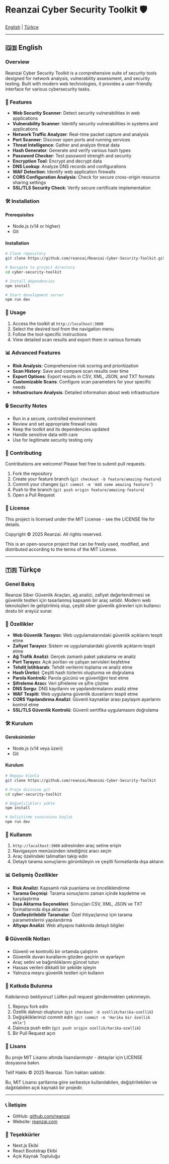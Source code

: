 # Reanzai Cyber Security Toolkit 🛡️

[English](#english) | [Türkçe](#turkish)

---

<a name="english"></a>
## 🇬🇧 English

### Overview
Reanzai Cyber Security Toolkit is a comprehensive suite of security tools designed for network analysis, vulnerability assessment, and security testing. Built with modern web technologies, it provides a user-friendly interface for various cybersecurity tasks.

### 🚀 Features
- **Web Security Scanner**: Detect security vulnerabilities in web applications
- **Vulnerability Scanner**: Identify security vulnerabilities in systems and applications
- **Network Traffic Analyzer**: Real-time packet capture and analysis
- **Port Scanner**: Discover open ports and running services
- **Threat Intelligence**: Gather and analyze threat data
- **Hash Generator**: Generate and verify various hash types
- **Password Checker**: Test password strength and security
- **Encryption Tool**: Encrypt and decrypt data
- **DNS Lookup**: Analyze DNS records and configurations
- **WAF Detection**: Identify web application firewalls
- **CORS Configuration Analysis**: Check for secure cross-origin resource sharing settings
- **SSL/TLS Security Check**: Verify secure certificate implementation

### 🛠️ Installation

#### Prerequisites
- Node.js (v14 or higher)
- Git

#### Installation
```bash
# Clone repository
git clone https://github.com/reanzai/Reanzai-Cyber-Security-Toolkit.git

# Navigate to project directory
cd cyber-security-toolkit

# Install dependencies
npm install

# Start development server
npm run dev
```

### 🔧 Usage
1. Access the toolkit at `http://localhost:3000`
2. Select the desired tool from the navigation menu
3. Follow the tool-specific instructions
4. View detailed scan results and export them in various formats

### 📊 Advanced Features
- **Risk Analysis**: Comprehensive risk scoring and prioritization
- **Scan History**: Save and compare scan results over time
- **Export Options**: Export results in CSV, XML, JSON, and TXT formats
- **Customizable Scans**: Configure scan parameters for your specific needs
- **Infrastructure Analysis**: Detailed information about web infrastructure

### 🔒 Security Notes
- Run in a secure, controlled environment
- Review and set appropriate firewall rules
- Keep the toolkit and its dependencies updated
- Handle sensitive data with care
- Use for legitimate security testing only

### 🤝 Contributing
Contributions are welcome! Please feel free to submit pull requests.

1. Fork the repository
2. Create your feature branch (`git checkout -b feature/amazing-feature`)
3. Commit your changes (`git commit -m 'Add some amazing feature'`)
4. Push to the branch (`git push origin feature/amazing-feature`)
5. Open a Pull Request

### 📝 License
This project is licensed under the MIT License - see the LICENSE file for details.

Copyright © 2025 Reanzai. All rights reserved.

This is an open-source project that can be freely used, modified, and distributed according to the terms of the MIT License.

---

<a name="turkish"></a>
## 🇹🇷 Türkçe

### Genel Bakış
Reanzai Siber Güvenlik Araçları, ağ analizi, zafiyet değerlendirmesi ve güvenlik testleri için tasarlanmış kapsamlı bir araç setidir. Modern web teknolojileri ile geliştirilmiş olup, çeşitli siber güvenlik görevleri için kullanıcı dostu bir arayüz sunar.

### 🚀 Özellikler
- **Web Güvenlik Tarayıcı**: Web uygulamalarındaki güvenlik açıklarını tespit etme
- **Zafiyet Tarayıcı**: Sistem ve uygulamalardaki güvenlik açıklarını tespit etme
- **Ağ Trafik Analizi**: Gerçek zamanlı paket yakalama ve analiz
- **Port Tarayıcı**: Açık portları ve çalışan servisleri keşfetme
- **Tehdit İstihbaratı**: Tehdit verilerini toplama ve analiz etme
- **Hash Üretici**: Çeşitli hash türlerini oluşturma ve doğrulama
- **Parola Kontrolü**: Parola gücünü ve güvenliğini test etme
- **Şifreleme Aracı**: Veri şifreleme ve şifre çözme
- **DNS Sorgu**: DNS kayıtlarını ve yapılandırmalarını analiz etme
- **WAF Tespiti**: Web uygulama güvenlik duvarlarını tespit etme
- **CORS Yapılandırma Analizi**: Güvenli kaynaklar arası paylaşım ayarlarını kontrol etme
- **SSL/TLS Güvenlik Kontrolü**: Güvenli sertifika uygulamasını doğrulama

### 🛠️ Kurulum

#### Gereksinimler
- Node.js (v14 veya üzeri)
- Git

#### Kurulum
```bash
# Repoyu klonla
git clone https://github.com/reanzai/Reanzai-Cyber-Security-Toolkit

# Proje dizinine git
cd cyber-security-toolkit

# Bağımlılıkları yükle
npm install

# Geliştirme sunucusunu başlat
npm run dev
```

### 🔧 Kullanım
1. `http://localhost:3000` adresinden araç setine erişin
2. Navigasyon menüsünden istediğiniz aracı seçin
3. Araç özelindeki talimatları takip edin
4. Detaylı tarama sonuçlarını görüntüleyin ve çeşitli formatlarda dışa aktarın

### 📊 Gelişmiş Özellikler
- **Risk Analizi**: Kapsamlı risk puanlama ve önceliklendirme
- **Tarama Geçmişi**: Tarama sonuçlarını zaman içinde kaydetme ve karşılaştırma
- **Dışa Aktarma Seçenekleri**: Sonuçları CSV, XML, JSON ve TXT formatlarında dışa aktarma
- **Özelleştirilebilir Taramalar**: Özel ihtiyaçlarınız için tarama parametrelerini yapılandırma
- **Altyapı Analizi**: Web altyapısı hakkında detaylı bilgiler

### 🔒 Güvenlik Notları
- Güvenli ve kontrollü bir ortamda çalıştırın
- Güvenlik duvarı kurallarını gözden geçirin ve ayarlayın
- Araç setini ve bağımlılıklarını güncel tutun
- Hassas verileri dikkatli bir şekilde işleyin
- Yalnızca meşru güvenlik testleri için kullanın

### 🤝 Katkıda Bulunma
Katkılarınızı bekliyoruz! Lütfen pull request göndermekten çekinmeyin.

1. Repoyu fork edin
2. Özellik dalınızı oluşturun (`git checkout -b ozellik/harika-ozellik`)
3. Değişikliklerinizi commit edin (`git commit -m 'Harika bir özellik ekle'`)
4. Dalınıza push edin (`git push origin ozellik/harika-ozellik`)
5. Bir Pull Request açın

### 📝 Lisans
Bu proje MIT Lisansı altında lisanslanmıştır - detaylar için LICENSE dosyasına bakın.

Telif Hakkı © 2025 Reanzai. Tüm hakları saklıdır.

Bu, MIT Lisansı şartlarına göre serbestçe kullanılabilen, değiştirilebilen ve dağıtılabilen açık kaynaklı bir projedir.

---

### 📞 İletişim
- GitHub: [github.com/reanzai](https://github.com/reanzai)
- Website: [reanzai.com](https://reanzai.com)

### 🌟 Teşekkürler
- Next.js Ekibi
- React Bootstrap Ekibi
- Açık Kaynak Topluluğu 
